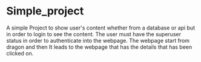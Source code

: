 # Simple_project
A simple Project to show user's content whether from a database or api but in order to login to see the content.
The user must have the superuser status in order to authenticate into the webpage.
The webpage start from dragon and then It leads to the webpage that has the details that has been clicked on.
